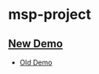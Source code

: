 # msp-project

## [New Demo](https://msp-project-2.vercel.app/)

* [Old Demo](https://msp-project.vercel.app/)
